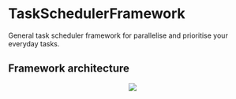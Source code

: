 # TaskSchedulerFramework
General task scheduler framework for parallelise and prioritise your everyday tasks.

## Framework architecture

<p align="center">
<img src="https://user-images.githubusercontent.com/38537285/213863534-f385057c-8a4f-42ff-9c53-b102ede1c031.png" />
</p>
